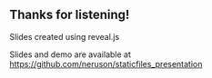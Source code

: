 ## Thanks for listening!

Slides created using reveal.js

Slides and demo are available at https://github.com/neruson/staticfiles_presentation
